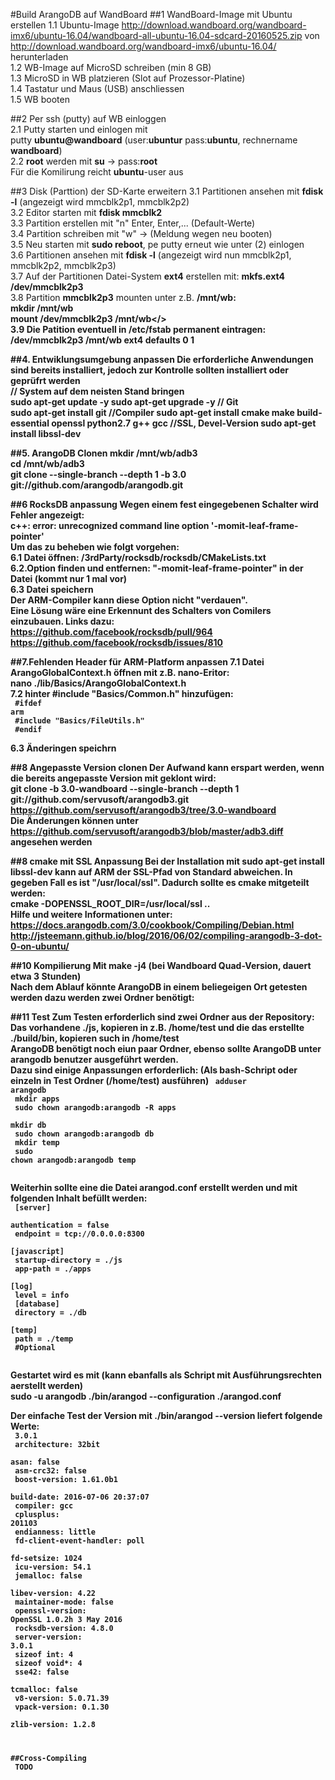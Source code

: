 #Build ArangoDB auf WandBoard
##1 WandBoard-Image mit Ubuntu erstellen 
1.1 Ubuntu-Image <http://download.wandboard.org/wandboard-imx6/ubuntu-16.04/wandboard-all-ubuntu-16.04-sdcard-20160525.zip> von  <http://download.wandboard.org/wandboard-imx6/ubuntu-16.04/> herunterladen <br>
1.2 WB-Image auf MicroSD schreiben (min 8 GB)  <br>
1.3 MicroSD in WB platzieren (Slot auf Prozessor-Platine) <br>
1.4 Tastatur und Maus (USB) anschliessen <br>
1.5 WB booten <br>

##2 Per ssh (putty) auf WB einloggen <br>
2.1 Putty starten und einlogen mit <br>
 putty <b>ubuntu@wandboard</b> (user:<b>ubuntur</b> pass:<b>ubuntu</b>, rechnername <b>wandboard</b>) <br>
2.2 <b>root</b> werden mit <b>su</b> -> pass:<b>root</b><br> 
Für die Komilirung reicht <b>ubuntu</b>-user aus<br>

##3 Disk (Parttion) der SD-Karte erweitern
3.1 Partitionen ansehen mit <b>fdisk -l</b> (angezeigt wird mmcblk2p1, mmcblk2p2) <br>
3.2 Editor starten mit <b>fdisk mmcblk2</b> <br>
3.3 Partition erstellen mit "n" Enter, Enter,... (Default-Werte) <br>
3.4 Partition schreiben mit "w" -> (Meldung wegen neu booten) <br>
3.5 Neu starten mit <b>sudo reboot</b>, pe putty erneut wie unter (2) einlogen <br>
3.6 Partitionen ansehen mit  <b>fdisk -l</b> (angezeigt wird nun mmcblk2p1, mmcblk2p2, mmcblk2p3) <br>
3.7 Auf der Partitionen Datei-System <b>ext4</b> erstellen mit: <b>mkfs.ext4 /dev/mmcblk2p3</b> <br>
3.8 Partition <b>mmcblk2p3</b> mounten unter z.B. <b>/mnt/wb:</b> <br>
 <b>mkdir /mnt/wb</b> <br>
 <b>mount /dev/mmcblk2p3 /mnt/wb</> <br>
3.9 Die Patition eventuell in <b>/etc/fstab</b> permanent eintragen: <br>
 <b>/dev/mmcblk2p3  /mnt/wb  ext4  defaults  0 1</b>

##4. Entwiklungsumgebung anpassen
Die erforderliche Anwendungen sind bereits installiert, jedoch zur Kontrolle sollten installiert oder geprüfrt werden<br>
// System auf dem neisten Stand bringen<br>
<b>sudo apt-get update -y</b>
<b>sudo apt-get upgrade -y</b>
// Git<br>
<b>sudo apt-get install git</b>
//Compiler<rb>
<b>sudo apt-get install cmake make build-essential openssl python2.7 g++ gcc</b>
//SSL, Devel-Version 
<b>sudo apt-get install libssl-dev</b>

##5. ArangoDB Clonen
  <b>mkdir /mnt/wb/adb3</b> <br>
  <b>cd /mnt/wb/adb3</b> <br>
  <b>git clone --single-branch --depth 1 -b 3.0 git://github.com/arangodb/arangodb.git</b> <br>

##6 RocksDB anpassung
Wegen einem fest eingegebenen Schalter wird Fehler angezeigt: <br>
<b>c++: error: unrecognized command line option '-momit-leaf-frame-pointer'</b> <br>
Um das zu beheben wie folgt vorgehen: <br>
6.1 Datei öffnen: <b>/3rdParty/rocksdb/rocksdb/CMakeLists.txt</b><br>
6.2.Option finden und entfernen: <b>"-momit-leaf-frame-pointer"</b> in der Datei (kommt nur 1 mal vor)<br>
6.3 Datei speichern<br>
Der ARM-Compiler kann diese Option nicht "verdauen". <br>
Eine Lösung wäre eine Erkennunt des Schalters von Comilers einzubauen. Links dazu:<br> 
<https://github.com/facebook/rocksdb/pull/964><br>
<https://github.com/facebook/rocksdb/issues/810><br>

##7.Fehlenden Header für ARM-Platform anpassen
7.1 Datei <b>ArangoGlobalContext.h</b> öffnen mit z.B. nano-Eritor: <br>
<b>nano ./lib/Basics/ArangoGlobalContext.h</b> <br>
7.2 hinter <b>#include "Basics/Common.h" </b> hinzufügen: <br>
<code>
 #ifdef __arm__<br>
 #include "Basics/FileUtils.h"<br>
 #endif<br>
</code>
6.3 Änderingen speichrn  <br>

##8 Angepasste Version clonen 
Der Aufwand kann erspart werden, wenn die bereits angepasste Version mit geklont wird:<br>
<b>git clone -b 3.0-wandboard --single-branch --depth 1 git://github.com/servusoft/arangodb3.git</b> <br>
<https://github.com/servusoft/arangodb3/tree/3.0-wandboard><br>
Die Änderungen können unter <https://github.com/servusoft/arangodb3/blob/master/adb3.diff> angesehen werden<br>

##8 cmake mit SSL Anpassung
Bei der Installation mit <b>sudo apt-get install libssl-dev</b> kann auf ARM der SSL-Pfad von Standard abweichen.
In gegeben Fall es ist "/usr/local/ssl". Dadurch sollte es cmake mitgeteilt werden:<br>
<b>cmake -DOPENSSL_ROOT_DIR=/usr/local/ssl ..</b> <br>
Hilfe und weitere Informationen unter:<br>
<https://docs.arangodb.com/3.0/cookbook/Compiling/Debian.html><br>
<http://jsteemann.github.io/blog/2016/06/02/compiling-arangodb-3-dot-0-on-ubuntu/>


##10 Kompilierung 
Mit <b>make -j4</b> (bei Wandboard Quad-Version, dauert etwa 3 Stunden)<br>
Nach dem Ablauf könnte ArangoDB in einem beliegeigen Ort getesten werden dazu werden zwei Ordner benötigt:

##11 Test 
Zum Testen erforderlich sind zwei Ordner aus der Repository:
Das vorhandene <b>./js</b>, kopieren in z.B. <b>/home/test</b> und 
die das erstellte <b>./build/bin</b>, kopieren such in <b>/home/test</b><br>
ArangoDB benötigt noch eiun paar Ordner, ebenso sollte ArangoDB unter <b>arangodb</b> benutzer ausgeführt werden. <br>
Dazu sind einige Anpassungen erforderlich: (Als bash-Schript oder einzeln in Test Ordner (/home/test) ausführen)
<code>
adduser arangodb<br>
mkdir apps<br>
sudo chown arangodb:arangodb -R apps<br>
mkdir db<br>
sudo chown arangodb:arangodb db<br>
mkdir temp<br>
sudo chown arangodb:arangodb temp<br>
</code><br>

Weiterhin sollte eine die Datei <b>arangod.conf</b> erstellt werden und mit folgenden Inhalt befüllt werden:<br>
<code>
[server]<br>
authentication = false<br>
endpoint = tcp://0.0.0.0:8300<br>
[javascript]<br>
startup-directory = ./js<br>
app-path = ./apps<br>
[log]<br>
level = info<br>
[database]<br>
directory = ./db<br>
[temp]<br>
path = ./temp<br>
#Optional<br>
</code><br>

Gestartet wird es mit (kann ebanfalls als Schript mit Ausführungsrechten aerstellt werden)<br>
<b>sudo -u arangodb ./bin/arangod --configuration ./arangod.conf</b>

Der einfache Test der Version mit <b>./bin/arangod --version</b> liefert folgende Werte:<br>
<code>
3.0.1<br>
architecture: 32bit<br>
asan: false<br>
asm-crc32: false<br>
boost-version: 1.61.0b1<br>
build-date: 2016-07-06 20:37:07<br>
compiler: gcc<br>
cplusplus: 201103<br>
endianness: little<br>
fd-client-event-handler: poll<br>
fd-setsize: 1024<br>
icu-version: 54.1<br>
jemalloc: false<br>
libev-version: 4.22<br>
maintainer-mode: false<br>
openssl-version: OpenSSL 1.0.2h  3 May 2016<br>
rocksdb-version: 4.8.0<br>
server-version: 3.0.1<br>
sizeof int: 4<br>
sizeof void*: 4<br>
sse42: false<br>
tcmalloc: false<br>
v8-version: 5.0.71.39<br>
vpack-version: 0.1.30<br>
zlib-version: 1.2.8<br>


##Cross-Compiling <br>
TODO
